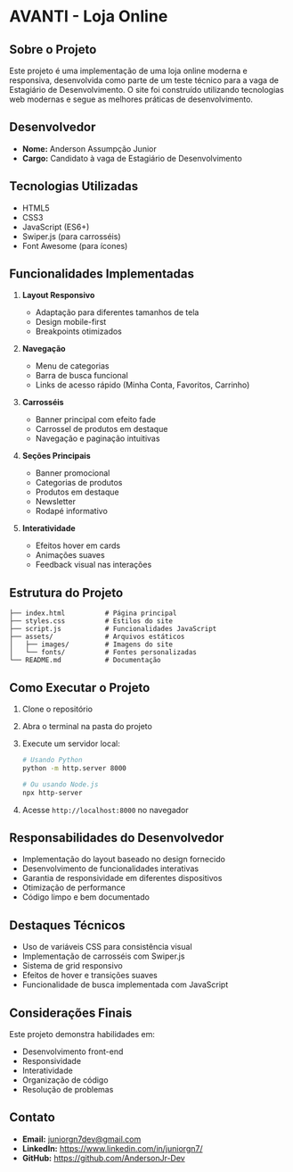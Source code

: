 # AVANTI - Loja Online

## Sobre o Projeto

Este projeto é uma implementação de uma loja online moderna e responsiva, desenvolvida como parte de um teste técnico para a vaga de Estagiário de Desenvolvimento. O site foi construído utilizando tecnologias web modernas e segue as melhores práticas de desenvolvimento.

## Desenvolvedor

- **Nome:** Anderson Assumpção Junior
- **Cargo:** Candidato à vaga de Estagiário de Desenvolvimento

## Tecnologias Utilizadas

- HTML5
- CSS3
- JavaScript (ES6+)
- Swiper.js (para carrosséis)
- Font Awesome (para ícones)

## Funcionalidades Implementadas

1. **Layout Responsivo**

   - Adaptação para diferentes tamanhos de tela
   - Design mobile-first
   - Breakpoints otimizados

2. **Navegação**

   - Menu de categorias
   - Barra de busca funcional
   - Links de acesso rápido (Minha Conta, Favoritos, Carrinho)

3. **Carrosséis**

   - Banner principal com efeito fade
   - Carrossel de produtos em destaque
   - Navegação e paginação intuitivas

4. **Seções Principais**

   - Banner promocional
   - Categorias de produtos
   - Produtos em destaque
   - Newsletter
   - Rodapé informativo

5. **Interatividade**
   - Efeitos hover em cards
   - Animações suaves
   - Feedback visual nas interações

## Estrutura do Projeto

```
├── index.html          # Página principal
├── styles.css          # Estilos do site
├── script.js           # Funcionalidades JavaScript
├── assets/             # Arquivos estáticos
│   ├── images/         # Imagens do site
│   └── fonts/          # Fontes personalizadas
└── README.md           # Documentação
```

## Como Executar o Projeto

1. Clone o repositório
2. Abra o terminal na pasta do projeto
3. Execute um servidor local:

   ```bash
   # Usando Python
   python -m http.server 8000

   # Ou usando Node.js
   npx http-server
   ```

4. Acesse `http://localhost:8000` no navegador

## Responsabilidades do Desenvolvedor

- Implementação do layout baseado no design fornecido
- Desenvolvimento de funcionalidades interativas
- Garantia de responsividade em diferentes dispositivos
- Otimização de performance
- Código limpo e bem documentado

## Destaques Técnicos

- Uso de variáveis CSS para consistência visual
- Implementação de carrosséis com Swiper.js
- Sistema de grid responsivo
- Efeitos de hover e transições suaves
- Funcionalidade de busca implementada com JavaScript

## Considerações Finais

Este projeto demonstra habilidades em:

- Desenvolvimento front-end
- Responsividade
- Interatividade
- Organização de código
- Resolução de problemas

## Contato

- **Email:** juniorgn7dev@gmail.com
- **LinkedIn:** https://www.linkedin.com/in/juniorgn7/
- **GitHub:** https://github.com/AndersonJr-Dev
